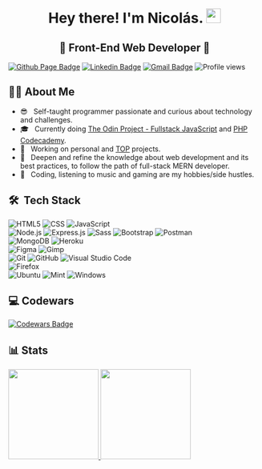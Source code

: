 <h1 align="center">
  Hey there! I'm Nicolás.
  <img src="https://github.com/Shiv-sharma-111/Shiv-sharma-111/blob/master/Assets/Hi.gif" width="29px"> 
</h1>

<h2 align="center">
 🚀 Front-End Web Developer 🚀
</h2>

[![Github Page Badge](https://img.shields.io/badge/-Github_Page-000?style=flat-square&logo=Github&logoColor=white&link=https://anathayna.github.io)](https://nicolasr98.github.io/portfolio/)
[![Linkedin Badge](https://img.shields.io/badge/-LinkedIn-blue?style=flat-square&logo=Linkedin&logoColor=white&link=)](https://www.linkedin.com/in/diegonicolasrios/)
[![Gmail Badge](https://img.shields.io/badge/-Gmail-c14438?style=flat-square&logo=Gmail&logoColor=white&link=mailto:dnicolas.rios98@gmail.com)](mailto:dnicolas.rios98@gmail.com)
![Profile views](https://komarev.com/ghpvc/?username=NicolasR98)

## 👨‍💻 About Me

- 😎 &nbsp; Self-taught programmer passionate and curious about technology and challenges.
- 🎓 &nbsp; Currently doing [The Odin Project - Fullstack JavaScript](https://www.theodinproject.com/paths/full-stack-javascript) and [PHP Codecademy](https://www.codecademy.com/learn/learn-php).
- 💼 &nbsp; Working on personal and [TOP](https://www.theodinproject.com/paths/full-stack-javascript) projects. 
- 🌱 &nbsp; Deepen and refine the knowledge about web development and its best practices, to follow the path of full-stack MERN developer.
- 👾 &nbsp; Coding, listening to music and gaming are my hobbies/side hustles.

## 🛠 &nbsp;Tech Stack

  ![HTML5](https://img.shields.io/badge/HTML5-E34F26?style=for-the-badge&logo=html5&logoColor=white)
  ![CSS](https://img.shields.io/badge/CSS3-1572B6?style=for-the-badge&logo=css3&logoColor=white)
  ![JavaScript](https://img.shields.io/badge/JavaScript-F7DF1E?style=for-the-badge&logo=javascript&logoColor=black)
<br/>
  ![Node.js](https://img.shields.io/badge/Node.js-43853D?style=for-the-badge&logo=node-dot-js&logoColor=white)
  ![Express.js](https://img.shields.io/badge/Express.js-000000?style=for-the-badge&logo=express&logoColor=white)
  ![Sass](https://img.shields.io/badge/Sass-CC6699?style=for-the-badge&logo=sass&logoColor=white)
  ![Bootstrap](https://img.shields.io/badge/Bootstrap-563D7C?style=for-the-badge&logo=bootstrap&logoColor=white)
  ![Postman](https://img.shields.io/badge/Postman-FF6C37?style=for-the-badge&logo=Postman&logoColor=white)
<br/>
  ![MongoDB](https://img.shields.io/badge/MongoDB-4EA94B?style=for-the-badge&logo=mongodb&logoColor=white)
  ![Heroku](https://img.shields.io/badge/Heroku-430098?style=for-the-badge&logo=heroku&logoColor=white)
<br/>
  ![Figma](https://img.shields.io/badge/Figma-F24E1E?style=for-the-badge&logo=figma&logoColor=white)
  ![Gimp](https://img.shields.io/badge/gimp-5C5543?style=for-the-badge&logo=gimp&logoColor=white) 
<br/>
  ![Git](https://img.shields.io/badge/Git-F05032?style=for-the-badge&logo=git&logoColor=white)
  ![GitHub](https://img.shields.io/badge/GitHub-100000?style=for-the-badge&logo=github&logoColor=white)
  ![Visual Studio Code](https://img.shields.io/badge/Visual_Studio_Code-0078D4?style=for-the-badge&logo=visual%20studio%20code&logoColor=white)
<br/>
  ![Firefox](https://img.shields.io/badge/Firefox_Browser-FF7139?style=for-the-badge&logo=Firefox-Browser&logoColor=white)  
  ![Ubuntu](https://img.shields.io/badge/Ubuntu-E95420?style=for-the-badge&logo=ubuntu&logoColor=white)
  ![Mint](https://img.shields.io/badge/Linux_Mint-87CF3E?style=for-the-badge&logo=linux-mint&logoColor=white)
  ![Windows](https://img.shields.io/badge/Windows-0078D6?style=for-the-badge&logo=windows&logoColor=white)
<br/>

## 💻 Codewars
[![Codewars Badge](https://www.codewars.com/users/NicolasR98/badges/large)](https://www.codewars.com/users/NicolasR98)

## 📊 Stats
<a href="https://github.com/NicolasR98">
  <img height="180em" src="https://github-readme-stats.vercel.app/api?username=NicolasR98&theme=tokyonight&show_icons=true" />
  <img height="180em" src="https://github-readme-stats.vercel.app/api/top-langs/?username=NicolasR98&theme=tokyonight&layout=compact" />
</a>
<br/>


